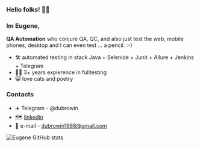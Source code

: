 ### Hello folks! 👋:wink:
### Im Eugene, 
**QA Automation** who conjure QA, QC, and also just test the web, mobile phones, desktop and I can even test ... a pencil. :-)

- :hammer_and_wrench: automated testing in stack Java + Selenide + Junit + Allure + Jenkins + Telegram
- :man_technologist: 3+ years expierence in fulltesting
- :smile_cat: love cats and poetry

### Contacts
- :airplane: Telegram - @dubrowin
- :world_map: <a target="_blank" href="https://www.linkedin.com/in/edubrovin/">linkedin</a><br/>
- :e-mail: e-mail - dubrowin1988@gmail.com

![Eugene GitHub stats](https://github-readme-stats.vercel.app/api?username=qadubrovin&show_icons=true&theme=vue)









<!--
**qadubrovin/qadubrovin** is a ✨ _special_ ✨ repository because its `README.md` (this file) appears on your GitHub profile.

Here are some ideas to get you started:

- 🔭 I’m currently working on ...
- 🌱 I’m currently learning ...
- 👯 I’m looking to collaborate on ...
- 🤔 I’m looking for help with ...
- 💬 Ask me about ...
- 📫 How to reach me: ...
- 😄 Pronouns: ...
- ⚡ Fun fact: ...
-->
